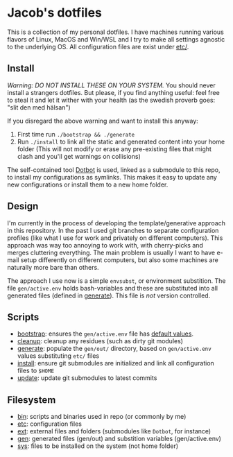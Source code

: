 # Jacob's dotfiles
This is a collection of my personal dotfiles. I have machines running various flavors of Linux, MacOS and Win/WSL
and I try to make all settings agnostic to the underlying OS. All configuration files are exist under [etc/](env).

## Install
_*Warning:* DO NOT INSTALL THESE ON YOUR SYSTEM._ You should never install a strangers dotfiles. But please, if you
find anything useful: feel free to steal it and let it wither with your health (as the swedish proverb goes:
"slit den med hälsan")

If you disregard the above warning and want to install this anyway:
1. First time run `./bootstrap && ./generate`
2. Run `./install` to link all the static and generated content into your home folder
   (This will not modify or erase any pre-existing files that might clash and you'll get warnings on collisions)

The self-contained tool [Dotbot](https://github.com/anishathalye/dotbot) is used, linked as a submodule to this repo,
to install my configurations as symlinks. This makes it easy to update any new configurations or install them to a
new home folder.

## Design
I'm currently in the process of developing the template/generative approach in this repository. In the past I used
git branches to separate configuration profiles (like what I use for work and privately on different computers).
This approach was way too annoying to work with, with cherry-picks and merges cluttering everything. The main problem
is usually I want to have e-mail setup differently on different computers, but also some machines are naturally more
bare than others.

The approach I use now is a simple `envsubst`, or environment substition. The file `gen/active.env` holds
bash-variables and these are substituted into all generated files (defined in [generate](generate)). This file is
*not* version controlled.

## Scripts
* [bootstrap](bootstrap): ensures the `gen/active.env` file has [default values](gen/default.env).
* [cleanup](cleanup): cleanup any residues (such as dirty git modules)
* [generate](generate): populate the `gen/out/` directory, based on `gen/active.env` values substituting `etc/` files
* [install](install): ensure git submodules are initialized and link all configuration files to `$HOME`
* [update](update): update git submodules to latest commits

## Filesystem
* [bin](bin): scripts and binaries used in repo (or commonly by me)
* [etc](etc): configuration files
* [ext](ext): external files and folders (submodules like `Dotbot`, for instance)
* [gen](gen): generated files (gen/out) and substition variables (gen/active.env)
* [sys](sys): files to be installed on the system (not home folder)
